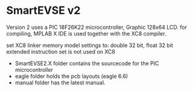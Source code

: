 SmartEVSE v2
=========

Version 2 uses a PIC 18F26K22 microcontroller, Graphic 128x64 LCD.
for compiling, MPLAB X IDE is used together with the XC8 compiler.

set XC8 linker memory model settings to: double 32 bit, float 32 bit
    extended instruction set is not used on XC8
	
- SmartEVSE2.X folder contains the sourcecode for the PIC microcontroller
- eagle folder holds the pcb layouts (eagle 6.6)
- manual folder has the latest manual.
